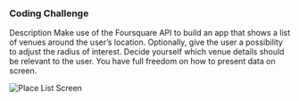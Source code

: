 ###  Coding Challenge

Description
Make use of the Foursquare API to build an app that shows a list of venues around the user’s location. 
Optionally, give the user a possibility to adjust the radius of interest.
Decide yourself which venue details should be relevant to the user. You have full freedom on how to present data on screen.

![Place List Screen](https://user-images.githubusercontent.com/72552073/178364737-e23b85fa-16a4-4315-88a8-95ac2e20e8c7.png)

